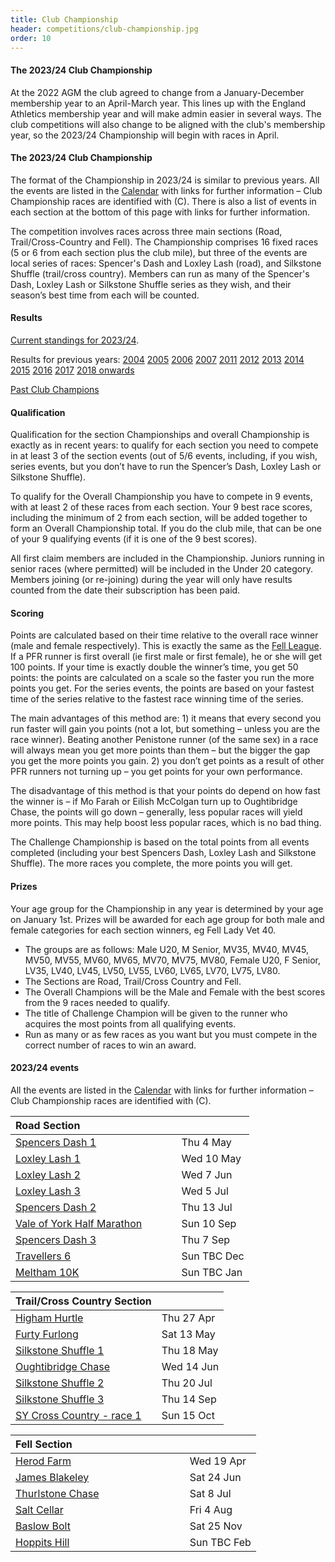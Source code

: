 ```yaml
---
title: Club Championship
header: competitions/club-championship.jpg
order: 10
---
```

#### The 2023/24 Club Championship

A﻿t the 2022 AGM the club agreed to change from a January-December membership year to an April-March year.  This lines up with the England Athletics membership year and will make admin easier in several ways. T﻿he club competitions will also change to be aligned with the club's membership year, so the 2023/24 Championship will begin with races in April.

#### The 2023/24 Club Championship

The format of the Championship in 2023/24 is similar to previous years. All the events are listed in the [Calendar](https://pfrac.co.uk/calendar) with links for further information – Club Championship races are identified with (C). There is also a list of events in each section at the bottom of this page with links for further information.

The competition involves races across three main sections (Road, Trail/Cross-Country and Fell). The Championship comprises 16 fixed races (5 or 6 from each section plus the club mile), but three of the events are local series of races: Spencer's Dash and Loxley Lash (road), and Silkstone Shuffle (trail/cross country). Members can run as many of the Spencer's Dash, Loxley Lash or Silkstone Shuffle series as they wish, and their season’s best time from each will be counted.

#### Results

[Current standings for 2023/24](http://results.pfrac.co.uk/championship-2023-24/challenge).

Results for previous years:
[2004](https://pfrac.co.uk/static/results/club-championship/championship-2004-results.xlsx)
[2005](https://pfrac.co.uk/static/results/club-championship/championship-2005-results.xlsx)
[2006](https://pfrac.co.uk/static/results/club-championship/championship-2006-results.xlsx)
[2007](https://pfrac.co.uk/static/results/club-championship/championship-2007-results.xlsx)
[2011](https://pfrac.co.uk/static/results/club-championship/championship-2011-results.pdf)
[2012](https://pfrac.co.uk/static/results/club-championship/championship-2012-results.pdf)
[2013](https://pfrac.co.uk/static/results/club-championship/championship-2013-results.pdf)
[2014](https://pfrac.co.uk/static/results/club-championship/championship-2014-results.pdf)
[2015](https://pfrac.co.uk/static/results/club-championship/championship-2015-results.pdf)
[2016](https://pfrac.co.uk/static/results/club-championship/championship-2016-results.pdf)
[2017](https://pfrac.co.uk/static/results/club-championship/championship-2017-results.pdf)
[2018 onwards](http://results.pfrac.co.uk)

[Past Club Champions](http://results.pfrac.co.uk/awards/)

#### Qualification

Qualification for the section Championships and overall Championship is exactly as in recent years: to qualify for each section you need to compete in at least 3 of the section events (out of 5/6 events, including, if you wish, series events, but you don’t have to run the Spencer’s Dash, Loxley Lash or Silkstone Shuffle).

To qualify for the Overall Championship you have to compete in 9 events, with at least 2 of these races from each section. Your 9 best race scores, including the minimum of 2 from each section, will be added together to form an Overall Championship total. If you do the club mile, that can be one of your 9 qualifying events (if it is one of the 9 best scores).

All first claim members are included in the Championship. Juniors running in senior races (where permitted) will be included in the Under 20 category. Members joining (or re-joining) during the year will only have results counted from the date their subscription has been paid.

#### Scoring

Points are calculated based on their time relative to the overall race winner (male and female respectively). This is exactly the same as the [Fell League](https://pfrac.co.uk/competitions/fell-league). If a PFR runner is first overall (ie first male or first female), he or she will get 100 points. If your time is exactly double the winner’s time, you get 50 points: the points are calculated on a scale so the faster you run the more points you get. For the series events, the points are based on your fastest time of the series relative to the fastest race winning time of the series.

The main advantages of this method are: 1) it means that every second you run faster will gain you points (not a lot, but something – unless you are the race winner). Beating another Penistone runner (of the same sex) in a race will always mean you get more points than them – but the bigger the gap you get the more points you gain. 2) you don’t get points as a result of other PFR runners not turning up – you get points for your own performance.

The disadvantage of this method is that your points do depend on how fast the winner is – if Mo Farah or Eilish McColgan turn up to Oughtibridge Chase, the points will go down – generally, less popular races will yield more points. This may help boost less popular races, which is no bad thing.

The Challenge Championship is based on the total points from all events completed (including your best Spencers Dash, Loxley Lash and Silkstone Shuffle). The more races you complete, the more points you will get.

#### Prizes

Your age group for the Championship in any year is determined by your age on January 1st. Prizes will be awarded for each age group for both male and female categories for each section winners, eg Fell Lady Vet 40.

- The groups are as follows: Male U20, M Senior, MV35, MV40, MV45, MV50, MV55, MV60, MV65, MV70, MV75, MV80, Female U20, F Senior, LV35, LV40, LV45, LV50, LV55, LV60, LV65, LV70, LV75, LV80.
- The Sections are Road, Trail/Cross Country and Fell.
- The Overall Champions will be the Male and Female with the best scores from the 9 races needed to qualify.
- The title of Challenge Champion will be given to the runner who acquires the most points from all qualifying events.
- Run as many or as few races as you want but you must compete in the correct number of races to win an award.

#### 2023/24 events

All the events are listed in the [Calendar](https://pfrac.co.uk/calendar) with links for further information – Club Championship races are identified with (C).

| Road Section &nbsp; &nbsp; &nbsp; &nbsp; &nbsp; &nbsp; &nbsp; &nbsp; &nbsp; &nbsp; &nbsp; &nbsp; &nbsp; &nbsp; &nbsp; &nbsp; &nbsp; |  |
| - | - |
| [Spencers Dash 1](https://www.barnsleyac.co.uk/club-events/spencers-dash/) | Thu 4 May |
| [Loxley Lash 1](https://www.sheffieldrunningclub.org.uk/racing/our-hosted-races/loxley-lash/) | Wed 10 May |
| [Loxley Lash 2](https://www.sheffieldrunningclub.org.uk/racing/our-hosted-races/loxley-lash/) | Wed 7 Jun |
| [Loxley Lash 3](https://www.sheffieldrunningclub.org.uk/racing/our-hosted-races/loxley-lash/) | Wed 5 Jul |
| [Spencers Dash 2](https://www.barnsleyac.co.uk/club-events/spencers-dash/) | Thu 13 Jul |
| [Vale of York Half Marathon](https://racebest.com/races/h894w) | Sun 10 Sep |
| [Spencers Dash 3](https://www.barnsleyac.co.uk/club-events/spencers-dash/) | Thu 7 Sep |
| [Travellers 6](https://www.denbydaleac.co.uk/travellers-6) | Sun TBC Dec |
| [Meltham 10K](https://melthamac.com/races/meltham-10k/) | Sun TBC Jan |

| Trail/Cross Country Section |  |
| - | - |
| [Higham Hurtle](http://www.barnsleyharriers.org.uk/index.php?option=com_content&view=article&id=104&Itemid=192) | Thu 27 Apr |
| [Furty Furlong](https://racebest.com/races/ykcew) | Sat 13 May |
| [Silkstone Shuffle 1](http://www.barnsleyharriers.org.uk/index.php?option=com_content&view=article&id=2&Itemid=109) | Thu 18 May |
| [Oughtibridge Chase](https://www.oughtibridgegala.org/the-tom-holmes-gala-chase) | Wed 14 Jun |
| [Silkstone Shuffle 2](http://www.barnsleyharriers.org.uk/index.php?option=com_content&view=article&id=2&Itemid=109) | Thu 20 Jul |
| [Silkstone Shuffle 3](http://www.barnsleyharriers.org.uk/index.php?option=com_content&view=article&id=2&Itemid=109) | Thu 14 Sep |
| [SY Cross Country - race 1](https://www.sycaa.org.uk/cross-country/) | Sun 15 Oct |

| Fell Section &nbsp; &nbsp; &nbsp; &nbsp; &nbsp; &nbsp; &nbsp; &nbsp; &nbsp; &nbsp; &nbsp; &nbsp; &nbsp; &nbsp; &nbsp; &nbsp; &nbsp; &nbsp; &nbsp; &nbsp; |  |
| - | - |
| [Herod Farm](https://www.fellrunner.org.uk/races/52a86ba5-059a-485c-a355-838f25f26e27) | Wed 19 Apr |
| [James Blakeley](https://www.fellrunner.org.uk/races/70092187-2285-423c-a0c8-9c66cbf0972c) | Sat 24 Jun |
| [Thurlstone Chase](https://pfrac.co.uk/races/thurlstone-chase) | Sat 8 Jul |
| [Salt Cellar](https://www.fellrunner.org.uk/races/e774172f-6aa8-47c8-8fd0-00af3da01346) | Fri 4 Aug |
| [Baslow Bolt](https://www.fellrunner.org.uk/races/681e9f80-d5ed-4c29-9314-4a23e3221885) | Sat 25 Nov |
| [Hoppits Hill](http://www.hoppits.co.uk/) | Sun TBC Feb |

